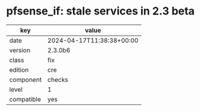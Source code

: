 [//]: # (werk v2)
# pfsense_if: stale services in 2.3 beta

key        | value
---------- | ---
date       | 2024-04-17T11:38:38+00:00
version    | 2.3.0b6
class      | fix
edition    | cre
component  | checks
level      | 1
compatible | yes


